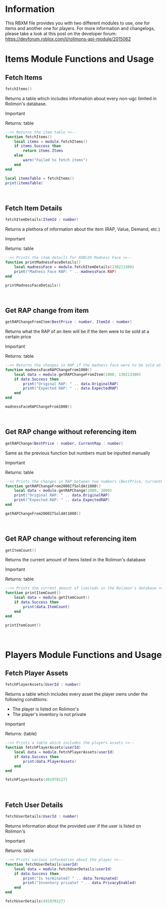 # Information
This RBXM file provides you with two different modules to use, one for items and another one for players. For more information and changelogs, please take a look at this post on the developer forum:
https://devforum.roblox.com/t/rolimons-api-module/2015062

# Items Module Functions and Usage

## Fetch Items
~~~lua
fetchItems()
~~~
Returns a table which includes information about every non-ugc limited in Rolimon's database.
>[!IMPORTANT]
>Returns: table
~~~lua
--<< Returns the item table >>--
function fetchItems()
    local items = module.fetchItems()
    if items.Success then
        return items.Items
    else
        warn("Failed to fetch items")
    end
end

local itemsTable = fetchItems()
print(itemsTable)
~~~
<br>

## Fetch Item Details
~~~lua
fetchItemDetails(ItemId : number)
~~~
Returns a plethora of information about the item (RAP, Value, Demand, etc.)
>[!IMPORTANT]
>Returns: table
~~~lua
--<< Prints the item details for ROBLOX Madness Face >>--
function printMadnessFaceDetails()
    local madnessFace = module.fetchItemDetails(130213380)
    print("Madness Face RAP: " .. madnessFace.RAP)
end

printMadnessFaceDetails()
~~~
<br>

## Get RAP change from item
~~~lua
getRAPChangeFromItem(BestPrice : number, ItemId : number)
~~~
Returns what the RAP of an item will be if the item were to be sold at a certain price
>[!IMPORTANT]
>Returns: table
~~~lua
--<< Returns the changes in RAP if the madness face were to be sold at 1,000 robux >>--
function madnessFaceRAPChangeFrom1000()
    local data = module.getRAPChangeFromItem(1000, 130213380)
    if data.Success then
        print("Original RAP: " .. data.OriginalRAP)
        print("Expected RAP: " .. data.ExpectedRAP)
    end
end

madnessFaceRAPChangeFrom1000()
~~~
<br>

## Get RAP change without referencing item
~~~lua
getRAPChange(BestPrice : number, CurrentRap : number)
~~~
Same as the previous function but numbers must be inputted manually
>[!IMPORTANT]
>Returns: table
~~~lua
--<< Prints the changes in RAP between two numbers (BestPrice, CurrentRAP) >>--
function getRAPChangeFrom2000IfSoldAt1000()
    local data = module.getRAPChange(1000, 2000)
    print("Original RAP: " .. data.OriginalRAP)
    print("Expected RAP: " .. data.ExpectedRAP)
end

getRAPChangeFrom2000IfSoldAt1000()
~~~
<br>

## Get RAP change without referencing item
~~~lua
getItemCount()
~~~
Returns the current amount of items listed in the Rolimon's database
>[!IMPORTANT]
>Returns: table
~~~lua
--<< Prints the current amount of limiteds in the Rolimon's database >>--
function printItemCount()
    local data = module.getItemCount()
    if data.Success then
        print(data.ItemCount)
    end
end

printItemCount()
~~~
<br>

# Players Module Functions and Usage

## Fetch Player Assets
~~~lua
fetchPlayerAssets(UserId : number)
~~~
Returns a table which includes every asset the player owns under the following conditions:
- The player is listed on Rolimon's
- The player's inventory is not private
>[!IMPORTANT]
>Returns: (table)
~~~lua
--<< Prints a table which includes the players assets >>--
function fetchPlayerAssets(userId)
    local data = module.fetchPlayerAssets(userId)
    if data.Success then
        print(data.PlayerAssets)
    end
end

fetchPlayerAssets(491970127)
~~~
<br>

## Fetch User Details
~~~lua
fetchUserDetails(UserId : number)
~~~
Returns information about the provided user if the user is listed on Rolimon's
>[!IMPORTANT]
>Returns: table
~~~lua
--<< Prints various information about the player >>--
function fetchUserDetails(userId)
    local data = module.fetchUserDetails(userId)
    if data.Success then
        print("Is terminated? " .. data.Terminated)		
        print("Inventory private? " .. data.PrivacyEnabled)
    end
end

fetchUserDetails(491970127)
~~~
<br>
